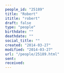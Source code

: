 ```yaml
---
people_id: "25189"
title: "Robert"
ititle: "robert"
draft: false
type: "people"
birthdate: ""
deathdate: ""
social_title: ""
created: "2014-03-27"
modified: "2014-03-27"
url: "/people/25189.html"
sent:
received:
---
```

